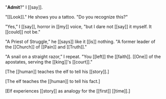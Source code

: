 "**Admit**?" I [[say]].

"[[Look]]." He shows you a tattoo. "Do you recognize this?"

"Yes,” I [[say]], horror in [[my]] voice, "but I dare not [[say]] it myself. It [[could]] not be."

"A Priest of Struggle,” he [[says]] like it [[is]] nothing. "A former leader of the [[Church]] of [[Pain]] and [[Truth]]."

"A snail on a straight razor,” I repeat. "You [[left]] the [[faith]]. [[One]] of the apostates, serving the [[king]]'s [[court]]." 




[The [[human]] teaches the elf to tell his [[story]].]

[The elf teaches the [[human]] to tell his fact.]

[Elf experiences [[story]] as analogy for the [[first]] [[time]].]